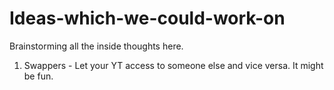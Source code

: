 # Ideas-which-we-could-work-on
Brainstorming all the inside thoughts here.

1. Swappers - Let your YT access to someone else and vice versa. It might be fun. 
